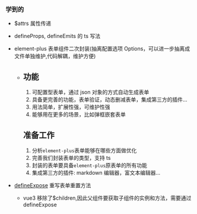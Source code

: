 ### 学到的

- $attrs 属性传递
- defineProps, defineEmits 的 ts 写法
- element-plus 表单组件二次封装(抽离配置选项 Options，可以进一步抽离成文件单独维护,代码解耦，维护方便)

  - ## 功能

    1. 可配置型表单，通过 json 对象的方式自动生成表单
    2. 具备更完善的功能，表单验证，动态删减表单，集成第三方的插件...
    3. 用法简单，扩展性强，可维护性强
    4. 能够用在更多的场景，比如弹框嵌套表单

    ## 准备工作

    1. 分析`element-plus`表单能够在哪些方面做优化
    2. 完善我们封装表单的类型，支持 ts
    3. 封装的表单要具备`element-plus`原表单的所有功能
    4. 集成第三方的插件: markdown 编辑器，富文本编辑器...

- [defineExpose](<(https://v3.vuejs.org/api/sfc-script-setup.html#defineexpose)>) 重写表单重置方法
  - vue3 移除了$children,因此父组件要获取子组件的实例和方法，需要通过 defineExpose
